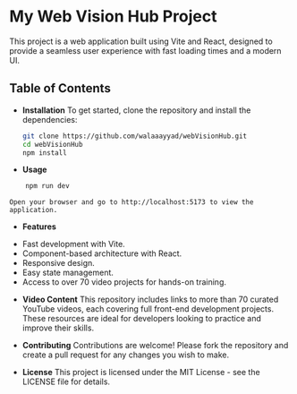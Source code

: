 # My Web Vision Hub Project
This project is a web application built using Vite and React, designed to provide a seamless user experience with fast loading times and a modern UI.

## Table of Contents
- **Installation**
    To get started, clone the repository and install the dependencies:

    ```bash
    git clone https://github.com/walaaayyad/webVisionHub.git
    cd webVisionHub
    npm install

- **Usage**
```sh
    npm run dev
```
    Open your browser and go to http://localhost:5173 to view the application.

- **Features**
* Fast development with Vite.
* Component-based architecture with React.
* Responsive design.
* Easy state management.
* Access to over 70 video projects for hands-on training.

- **Video Content**
    This repository includes links to more than 70 curated YouTube videos, each covering full front-end development projects. These resources are ideal for developers looking to practice and improve their skills.

- **Contributing**
    Contributions are welcome! Please fork the repository and create a pull request for any changes you wish to make.

- **License**
    This project is licensed under the MIT License - see the LICENSE file for details.